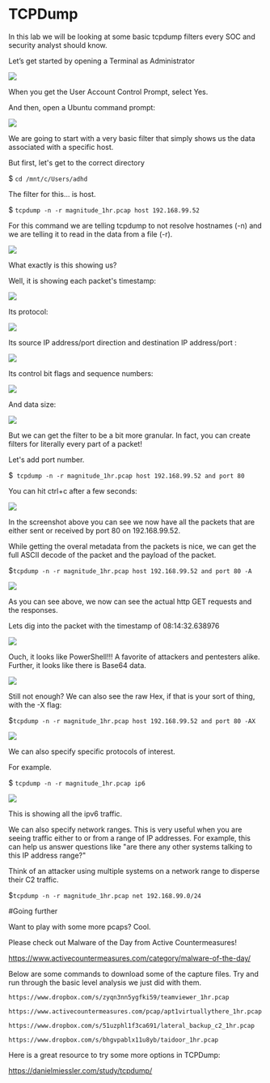 

# TCPDump

In this lab we will be looking at some basic tcpdump filters every SOC and security analyst should know.

Let’s get started by opening a Terminal as Administrator


![](attachments/Clipboard_2020-06-12-10-36-44.png)


When you get the User Account Control Prompt, select Yes.

And then, open a Ubuntu command prompt:

![](attachments/Clipboard_2020-06-17-08-32-51.png)

We are going to start with a very basic filter that simply shows us the data associated with a specific host.

But first, let's get to the correct directory

$ `cd /mnt/c/Users/adhd`

The filter for this...  is host.

$ `tcpdump -n -r magnitude_1hr.pcap host 192.168.99.52`

For this command we are telling tcpdump to not resolve hostnames (-n) and we are telling it to read in the data from a file (-r).

![](attachments/Clipboard_2020-12-09-18-14-50.png)

What exactly is this showing us?

Well, it is showing each packet's timestamp:

![](attachments/Clipboard_2020-12-09-18-15-50.png)

Its protocol:

![](attachments/Clipboard_2020-12-09-18-16-09.png)

Its source IP address/port direction and destination IP address/port :

![](attachments/Clipboard_2020-12-09-18-17-05.png)

Its control bit flags and sequence numbers:

![](attachments/Clipboard_2020-12-09-18-18-25.png)

And data size:


![](attachments/Clipboard_2020-12-09-18-18-51.png)


But we can get the filter to be a bit more granular.  In fact, you can create filters for literally every part of a packet!

Let's add port number.

$` tcpdump -n -r magnitude_1hr.pcap host 192.168.99.52 and port 80`

You can hit ctrl+c after a few seconds:

![](attachments/Clipboard_2020-12-09-18-21-25.png)

In the screenshot above you can see we now have all the packets that are either sent or received by port 80 on 192.168.99.52.

While getting the overal metadata from the packets is nice, we can get the full ASCII decode of the packet and the payload of the packet.

$`tcpdump -n -r magnitude_1hr.pcap host 192.168.99.52 and port 80 -A`

![](attachments/Clipboard_2020-12-09-18-23-36.png)

As you can see above, we now can see the actual http GET requests and the responses.  

Lets dig into the packet with the timestamp of 08:14:32.638976

![](attachments/Clipboard_2020-12-09-18-24-48.png)

Ouch, it looks like PowerShell!!!  A favorite of attackers and pentesters alike.  Further, it looks like there is Base64 data.

![](attachments/Clipboard_2020-12-09-18-25-45.png)


Still not enough?  We can also see the raw Hex, if that is your sort of thing, with the -X flag:

$`tcpdump -n -r magnitude_1hr.pcap host 192.168.99.52 and port 80 -AX`


![](attachments/Clipboard_2020-12-09-18-30-36.png)

We can also specify specific protocols of interest.

For example.

$ `tcpdump -n -r magnitude_1hr.pcap ip6`

![](attachments/Clipboard_2020-12-11-08-43-24.png)

This is showing all the ipv6 traffic.

We can also specify network ranges.  This is very useful when you are seeing traffic either to or from a range of IP addresses.  For example, this can help us answer questions like "are there any other systems talking to this IP address range?" 

Think of an attacker using multiple systems on a network range to disperse their C2 traffic.

$`tcpdump -n -r magnitude_1hr.pcap net 192.168.99.0/24`

#Going further

Want to play with some more pcaps?  Cool.

Please check out Malware of the Day from Active Countermeasures!

https://www.activecountermeasures.com/category/malware-of-the-day/

Below are some commands to download some of the capture files.  Try and run through the basic level analysis we just did with them.

`https://www.dropbox.com/s/zyqn3nn5ygfki59/teamviewer_1hr.pcap`


`https://www.activecountermeasures.com/pcap/apt1virtuallythere_1hr.pcap`

`https://www.dropbox.com/s/51uzphl1f3ca691/lateral_backup_c2_1hr.pcap`

`https://www.dropbox.com/s/bhgvpablx11u8yb/taidoor_1hr.pcap`


Here is a great resource to try some more options in TCPDump:

https://danielmiessler.com/study/tcpdump/






















